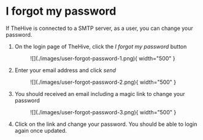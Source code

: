 # I forgot my password

If TheHive is connected to a SMTP server, as a user, you can change your password.

1. On the login page of TheHive, click the *I forgot my password* button

    <figure markdown>
    ![](./images/user-forgot-password-1.png){ width="500" }
    </figure>

2. Enter your email address and click *send*

    <figure markdown>
    ![](./images/user-forgot-password-2.png){ width="500" }
    </figure>

3. You should received an email including a magic link to change your password

    <figure markdown>
    ![](./images/user-forgot-password-3.png){ width="500" }
    </figure>

4. Click on the link and change your password. You should be able to login again once updated.